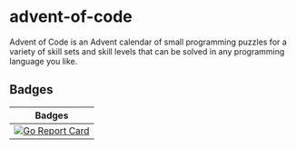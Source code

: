 # advent-of-code
Advent of Code is an Advent calendar of small programming puzzles for a variety of skill sets and skill levels that can be solved in any programming language you like.

## Badges

| Badges |
| --- |
| [![Go Report Card](https://goreportcard.com/badge/github.com/marjamis/advent-of-code)](https://goreportcard.com/report/github.com/marjamis/advent-of-code) |
